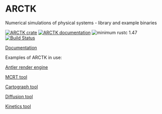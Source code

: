# ARCTK
Numerical simulations of physical systems - library and example binaries

[![ARCTK crate](https://img.shields.io/crates/v/arctk.svg)](https://crates.io/crates/arctk)
[![ARCTK documentation](https://docs.rs/arctk/badge.svg)](https://docs.rs/arctk)
![minimum rustc 1.47](https://img.shields.io/badge/rustc-1.47+-red.svg)
[![Build Status](https://travis-ci.org/FreddyWordingham/arctk.svg?branch=master)](https://travis-ci.org/FreddyWordingham/arctk)

[Documentation](https://freddywordingham.github.io/arctk)

Examples of ARCTK in use:

[Antler render engine](https://github.com/FreddyWordingham/antler)
<!-- [Antler render engine](https://crates.io/crates/antler) -->

[MCRT tool](https://github.com/FreddyWordingham/mcrt)

[Cartograph tool](https://github.com/FreddyWordingham/cartograph)

[Diffusion tool](https://github.com/FreddyWordingham/diffuse)

[Kinetics tool](https://github.com/FreddyWordingham/reactor)

